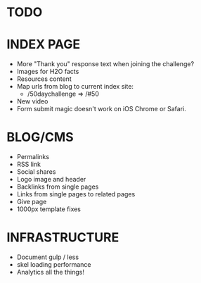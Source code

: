 TODO
========

INDEX PAGE
======
- More "Thank you" response text when joining the challenge?
- Images for H2O facts
- Resources content
- Map urls from blog to current index site:
	- /50daychallenge => /#50
- New video
- Form submit magic doesn't work on iOS Chrome or Safari.


BLOG/CMS
======
- Permalinks
- RSS link
- Social shares
- Logo image and header
- Backlinks from single pages
- Links from single pages to related pages
- Give page
- 1000px template fixes


INFRASTRUCTURE
========
- Document gulp / less
- skel loading performance
- Analytics all the things!